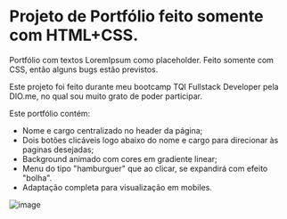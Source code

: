 # Projeto de Portfólio feito somente com HTML+CSS.
Portfólio com textos LoremIpsum como placeholder. Feito somente com CSS, então alguns bugs estão previstos.

Este projeto foi feito durante meu bootcamp TQI Fullstack Developer pela DIO.me, no qual sou muito grato de poder participar.

Este portfólio contém:
  * Nome e cargo centralizado no header da página;
  * Dois botões clicáveis logo abaixo do nome e cargo para direcionar às paginas desejadas;
  * Background animado com cores em gradiente linear;
  * Menu do tipo "hamburguer" que ao clicar, se expandirá com efeito "bolha".
  * Adaptação completa para visualização em mobiles.
  
![image](https://user-images.githubusercontent.com/105560164/172160327-4153710c-3b67-42fe-91ad-2d2576a23987.png)

